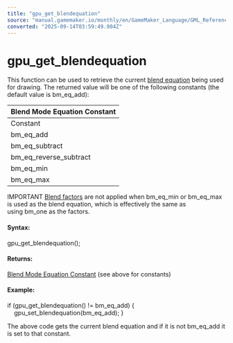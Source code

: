 ```yaml
---
title: "gpu_get_blendequation"
source: "manual.gamemaker.io/monthly/en/GameMaker_Language/GML_Reference/Drawing/GPU_Control/gpu_get_blendequation.htm"
converted: "2025-09-14T03:59:49.904Z"
---
```


# gpu\_get\_blendequation

This function can be used to retrieve the current [blend equation](gpu_set_blendequation.md) being used for drawing. The returned value will be one of the following constants (the default value is bm\_eq\_add):

| Blend Mode Equation Constant |
| --- |
| Constant | Description | Equation |
| bm_eq_add | Add both together (the default equation). | source + destination |
| bm_eq_subtract | Subtract source from destination. | destination - source |
| bm_eq_reverse_subtract | Subtract destination from source. | source - destination |
| bm_eq_min | Use whichever value is smaller. | min(source, destination) |
| bm_eq_max | Use whichever value is larger. | max(source, destination) |

IMPORTANT [Blend factors](gpu_set_blendmode_ext.md) are not applied when bm\_eq\_min or bm\_eq\_max is used as the blend equation, which is effectively the same as using bm\_one as the factors.

#### Syntax:

gpu\_get\_blendequation();

#### Returns:

[Blend Mode Equation Constant](gpu_set_blendequation.md) (see above for constants)

#### Example:

if (gpu\_get\_blendequation() != bm\_eq\_add)
{
    gpu\_set\_blendequation(bm\_eq\_add);
}

The above code gets the current blend equation and if it is not bm\_eq\_add it is set to that constant.